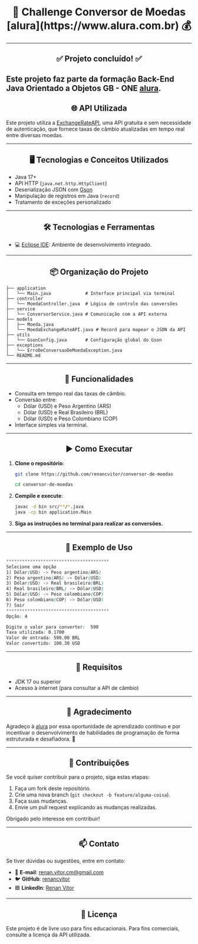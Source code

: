<h1 align="center">💱 Challenge Conversor de Moedas [alura](https://www.alura.com.br) 💰<br> <img stc="https://img.schields.io/badge/status-Concluído-green"></h1>

---

<h2 align="center">✅ Projeto concluído! ✅</h2>

Este projeto faz parte da formação **Back-End Java Orientado a Objetos GB - ONE** [alura](https://www.alura.com.br).
---

<h2 align="center">🌐 API Utilizada</h2>

Este projeto utiliza a [ExchangeRateAPI](https://www.exchangerate-api.com/), uma API gratuita e sem necessidade de autenticação, que fornece taxas de câmbio atualizadas em tempo real entre diversas moedas.

---

<h2 align="center">🖥️ Tecnologias e Conceitos Utilizados</h2>

- Java 17+
- API HTTP (`java.net.http.HttpClient`)
- Deserialização JSON com [Gson](https://github.com/google/gson)
- Manipulação de registros em Java (`record`)
- Tratamento de exceções personalizado

---

<h2 align="center">🛠️ Tecnologias e Ferramentas</h2>

- 💻 [Eclipse IDE](https://www.eclipse.org/): Ambiente de desenvolvimento integrado.

---

<h2 align="center">📦 Organização do Projeto</h2>

```plaintext
├── application
│   └── Main.java             # Interface principal via terminal
├── controller
│   └── MoedaController.java  # Lógica de controle das conversões
├── service
│   └── ConversorService.java # Comunicação com a API externa
├── models
│   ├── Moeda.java
│   └── MoedaExchangeRateAPI.java # Record para mapear o JSON da API
├── utils
│   └── GsonConfig.java       # Configuração global do Gson
├── exceptions
│   └── ErroDeConversaoDeMoedaException.java
└── README.md
```

---

<h2 align="center">🧮 Funcionalidades</h2>

- Consulta em tempo real das taxas de câmbio.
- Conversão entre:
  - Dólar (USD) e Peso Argentino (ARS)
  - Dólar (USD) e Real Brasileiro (BRL)
  - Dólar (USD) e Peso Colombiano (COP)
- Interface simples via terminal.

---

<h2 align="center">▶️ Como Executar</h2>

1. **Clone o repositório**:
   ```bash
   git clone https://github.com/renancvitor/conversor-de-moedas
   ```
   ```bash
   cd conversor-de-moedas
   ```
3. **Compile e execute**:
   ```bash
   javac -d bin src/**/*.java
   java -cp bin application.Main
   ```
5. **Siga as instruções no terminal para realizar as conversões.**

---

<h2 align="center">📌 Exemplo de Uso</h2>

```scss
***************************************
Selecione uma opção
1) Dólar(USD) -> Peso argentino(ARS)
2) Peso argentino(ARS) -> Dólar(USD)
3) Dólar(USD) -> Real brasileiro(BRL)
4) Real brasileiro(BRL) -> Dólar(USD)
5) Dólar(USD) -> Peso colombiano(COP)
6) Peso colombiano(COP) -> Dólar(USD)
7) Sair
***************************************
Opção: 4

Digite o valor para converter:  590
Taxa utilizada: 0,1700
Valor de entrada: 590,00 BRL
Valor convertido: 100,30 USD
```
---

<h2 align="center">🔧 Requisitos</h2>

- JDK 17 ou superior
- Acesso à internet (para consultar a API de câmbio)

---

<h2 align="center">📢 Agradecimento</h2>

Agradeço à [alura](https://www.alura.com.br) por essa oportunidade de aprendizado contínuo e por incentivar o desenvolvimento de habilidades de programação de forma estruturada e desafiadora. 🚀

---

<h2 align="center">🤝 Contribuições</h2>

Se você quiser contribuir para o projeto, siga estas etapas:

1. Faça um fork deste repositório.
2. Crie uma nova branch (`git checkout -b feature/alguma-coisa`).
3. Faça suas mudanças.
4. Envie um pull request explicando as mudanças realizadas.

Obrigado pelo interesse em contribuir!

---

<h2 align="center">📫 Contato</h2>

Se tiver dúvidas ou sugestões, entre em contato:

- 📧 **E-mail**: [renan.vitor.cm@gmail.com](mailto:renan.vitor.cm@gmail.com)
- 🐦 **GitHub**: [renancvitor](https://github.com/renancvitor)
- 🟦 **LinkedIn**: [Renan Vitor](https://www.linkedin.com/in/renan-vitor-developer/)

---

<h2 align="center">📄 Licença</h2>

Este projeto é de livre uso para fins educacionais. Para fins comerciais, consulte a licença da API utilizada.
